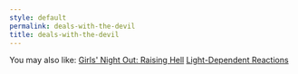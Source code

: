```yaml
---
style: default
permalink: deals-with-the-devil
title: deals-with-the-devil
---
```

You may also like:
[Girls' Night Out: Raising Hell](http://scp-wiki.net/raising-hell)
[Light-Dependent Reactions](http://scp-wiki.net/light-dependent-reactions)